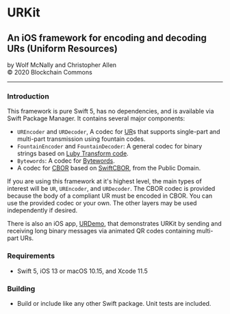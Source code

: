 # URKit

## An iOS framework for encoding and decoding URs (Uniform Resources)

by Wolf McNally and Christopher Allen<br/>
© 2020 Blockchain Commons

---

### Introduction

This framework is pure Swift 5, has no dependencies, and is available via Swift Package Manager. It contains several major components:

* `UREncoder` and `URDecoder`, A codec for [UR](https://github.com/BlockchainCommons/Research/blob/master/papers/bcr-2020-005-ur.md)s that supports single-part and multi-part transmission using fountain codes.
* `FountainEncoder` and `FountainDecoder`: A general codec for binary strings based on [Luby Transform code](https://en.wikipedia.org/wiki/Luby_transform_code).
* `Bytewords`: A codec for [Bytewords](https://github.com/BlockchainCommons/Research/blob/master/papers/bcr-2020-012-bytewords.md).
* A codec for [CBOR](https://en.wikipedia.org/wiki/CBOR) based on [SwiftCBOR](https://github.com/myfreeweb/SwiftCBOR), from the Public Domain.

If you are using this framework at it's highest level, the main types of interest will be `UR`, `UREncoder`, and `URDecoder`. The CBOR codec is provided because the body of a compliant UR must be encoded in CBOR. You can use the provided codec or your own. The other layers may be used independently if desired.

There is also an iOS app, [URDemo](https://github.com/BlockchainCommons/URDemo), that demonstrates URKit by sending and receiving long binary messages via animated QR codes containing multi-part URs.

### Requirements

* Swift 5, iOS 13 or macOS 10.15, and Xcode 11.5

### Building

* Build or include like any other Swift package. Unit tests are included.
